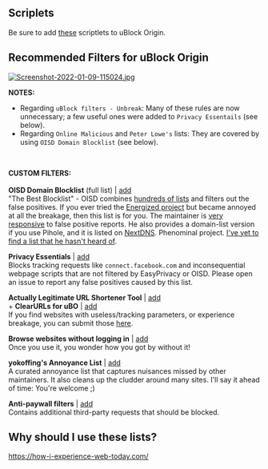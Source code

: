 ## Scriplets
Be sure to add [these](https://github.com/uBlock-user/uBO-Scriptlets) scriptlets to uBlock Origin.

## Recommended Filters for uBlock Origin

[![Screenshot-2022-01-09-115024.jpg](https://i.postimg.cc/jqN31xLy/Screenshot-2022-01-09-115024.jpg)](https://postimg.cc/z3zkb1wf)

**NOTES:**
 - Regarding `uBlock filters - Unbreak`: Many of these rules are now unnecessary; a few useful ones were added to `Privacy Essentails` (see below).
 - Regarding `Online Malicious` and `Peter Lowe's` lists: They are covered by using `OISD Domain Blocklist` (see below).
<BR>
 
**CUSTOM FILTERS:** <br> <br>
**OISD Domain Blocklist** (full list) | [add](https://oisd.nl/downloads)
<br> "The Best Blocklist" - OISD combines [hundreds of lists](https://oisd.nl/includedlists) and filters out the false positives. If you ever tried the [Energized project](https://github.com/EnergizedProtection/block) but became annoyed at all the breakage, then this list is for you. The maintainer is [very responsive](https://www.reddit.com/r/oisd_blocklist/comments/m6j6fg/oisd_domain_blocklist/?sort=new) to false positive reports. He also provides a domain-list version if you use Pihole, and it is listed on [NextDNS](https://nextdns.io/?from=xujj63g5). Phenominal project. [I've yet to find a list that he hasn't heard of](https://oisd.nl/allknownlists.php).

**Privacy Essentials** | [add](https://raw.githubusercontent.com/yokoffing/filterlists/main/PrivacyEssentials.txt)
<br> Blocks tracking requests like `connect.facebook.com` and inconsequential webpage scripts that are not filtered by EasyPrivacy or OISD. Please open an issue to report any false positives caused by this list.
  
**Actually Legitimate URL Shortener Tool** | [add](https://raw.githubusercontent.com/DandelionSprout/adfilt/master/LegitimateURLShortener.txt)
<br> + **ClearURLs for uBO** | [add](https://raw.githubusercontent.com/DandelionSprout/adfilt/master/ClearURLs%20for%20uBo/clear_urls_uboified.txt)
<br> If you find websites with useless/tracking parameters, or experience breakage, you can submit those [here](https://github.com/DandelionSprout/adfilt/discussions/163?sort=new).
 
**Browse websites without logging in** | [add](https://raw.githubusercontent.com/DandelionSprout/adfilt/master/BrowseWebsitesWithoutLoggingIn.txt)
<br> Once you use it, you wonder how you got by without it!
  
**yokoffing's Annoyance List** | [add](https://raw.githubusercontent.com/yokoffing/filterlists/main/AnnoyanceList)
<br> A curated annoyance list that captures nuisances missed by other maintainers. It also cleans up the cludder around many sites. I'll say it ahead of time: You're welcome ;)

 **Anti-paywall filters** | [add](https://raw.githubusercontent.com/llacb47/miscfilters/master/antipaywall.txt)
 <br> Contains additional third-party requests that should be blocked.
 
 

## Why should I use these lists?
https://how-i-experience-web-today.com/
